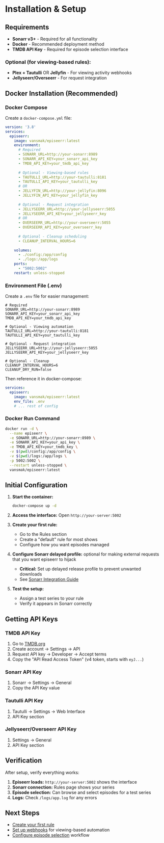 # Installation & Setup

## Requirements

- **Sonarr v3+** - Required for all functionality
- **Docker** - Recommended deployment method
- **TMDB API Key** - Required for episode selection interface

### Optional (for viewing-based rules):
- **Plex + Tautulli** OR **Jellyfin** - For viewing activity webhooks
- **Jellyseerr/Overseerr** - For request integration

## Docker Installation (Recommended)

### Docker Compose

Create a `docker-compose.yml` file:

```yaml
version: '3.8'
services:
  episeerr:
    image: vansmak/episeerr:latest
    environment:
      # Required
      - SONARR_URL=http://your-sonarr:8989
      - SONARR_API_KEY=your_sonarr_api_key
      - TMDB_API_KEY=your_tmdb_api_key
      
      # Optional - Viewing-based rules
      - TAUTULLI_URL=http://your-tautulli:8181
      - TAUTULLI_API_KEY=your_tautulli_key
      # OR
      - JELLYFIN_URL=http://your-jellyfin:8096
      - JELLYFIN_API_KEY=your_jellyfin_key
      
      # Optional - Request integration
      - JELLYSEERR_URL=http://your-jellyseerr:5055
      - JELLYSEERR_API_KEY=your_jellyseerr_key
      # OR  
      - OVERSEERR_URL=http://your-overseerr:5055
      - OVERSEERR_API_KEY=your_overseerr_key
      
      # Optional - Cleanup scheduling
      - CLEANUP_INTERVAL_HOURS=6
      
    volumes:
      - ./config:/app/config
      - ./logs:/app/logs
    ports:
      - "5002:5002"
    restart: unless-stopped
```

### Environment File (.env)

Create a `.env` file for easier management:

```env
# Required
SONARR_URL=http://your-sonarr:8989
SONARR_API_KEY=your_sonarr_api_key
TMDB_API_KEY=your_tmdb_api_key

# Optional - Viewing automation
TAUTULLI_URL=http://your-tautulli:8181
TAUTULLI_API_KEY=your_tautulli_key

# Optional - Request integration  
JELLYSEERR_URL=http://your-jellyseerr:5055
JELLYSEERR_API_KEY=your_jellyseerr_key

# Optional - Cleanup
CLEANUP_INTERVAL_HOURS=6
CLEANUP_DRY_RUN=false
```

Then reference it in docker-compose:

```yaml
services:
  episeerr:
    image: vansmak/episeerr:latest
    env_file: .env
    # ... rest of config
```

### Docker Run Command

```bash
docker run -d \
  --name episeerr \
  -e SONARR_URL=http://your-sonarr:8989 \
  -e SONARR_API_KEY=your_api_key \
  -e TMDB_API_KEY=your_tmdb_key \
  -v $(pwd)/config:/app/config \
  -v $(pwd)/logs:/app/logs \
  -p 5002:5002 \
  --restart unless-stopped \
  vansmak/episeerr:latest
```

## Initial Configuration

1. **Start the container:**
   ```bash
   docker-compose up -d
   ```

2. **Access the interface:**
   Open `http://your-server:5002`

3. **Create your first rule:**
   - Go to the Rules section
   - Create a "default" rule for most shows
   - Configure how you want episodes managed

4. **Configure Sonarr delayed profile:** optional for making external requests that you want episeerr to hijack
   - **Critical:** Set up delayed release profile to prevent unwanted downloads
   - See [Sonarr Integration Guide](sonarr-integration.md#required-delayed-release-profile)

5. **Test the setup:**
   - Assign a test series to your rule
   - Verify it appears in Sonarr correctly

## Getting API Keys

### TMDB API Key
1. Go to [TMDB.org](https://www.themoviedb.org/)
2. Create account → Settings → API
3. Request API key → Developer → Accept terms
4. Copy the "API Read Access Token" (v4 token, starts with `eyJ...`)

### Sonarr API Key  
1. Sonarr → Settings → General
2. Copy the API Key value

### Tautulli API Key
1. Tautulli → Settings → Web Interface  
2. API Key section

### Jellyseerr/Overseerr API Key
1. Settings → General
2. API Key section

## Verification

After setup, verify everything works:

1. **Episeerr loads:** `http://your-server:5002` shows the interface
2. **Sonarr connection:** Rules page shows your series
3. **Episode selection:** Can browse and select episodes for a test series
4. **Logs:** Check `/logs/app.log` for any errors

## Next Steps

- [Create your first rule](rules-guide.md#creating-your-first-rule)
- [Set up webhooks](webhooks.md) for viewing-based automation
- [Configure episode selection](episode-selection.md) workflow
